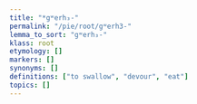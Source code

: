 ```yaml
---
title: "*gʷerh₃-"
permalink: "/pie/root/gʷerh3-"
lemma_to_sort: "gʷerh₃-"
klass: root
etymology: []
markers: []
synonyms: []
definitions: ["to swallow", "devour", "eat"]
topics: []
---
```


